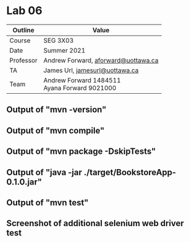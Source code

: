 # Lab 06

| Outline | Value |
| --- | --- |
| Course | SEG 3X03 |
| Date | Summer 2021 |
| Professor | Andrew Forward, aforward@uottawa.ca |
| TA | James Url, jamesurl@uottawa.ca |
| Team | Andrew Forward 1484511<br>Ayana Forward 9021000 |

## Output of "mvn -version"

## Output of "mvn compile"

## Output of "mvn package -DskipTests" 

## Output of "java -jar ./target/BookstoreApp-0.1.0.jar"

## Output of "mvn test"

## Screenshot of additional selenium web driver test
